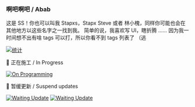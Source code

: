 ### 啊吧啊吧 / Abab
这是 SS！你也可以叫我 Stapxs，Stapx Steve 或者 林小槐，同样你可能也会在其他地方以这些名字之一找到我。
简单的说，我喜欢写 UI，瞎折腾 …… 因为我一时间想不出有啥 tags 可以打，所以你看不到 tags 列表了 （逃

[![统计](https://github-readme-stats.vercel.app/api?username=Stapxs&show_icons=true&locale=cn&count_private=true)](https://github.com/anuraghazra/github-readme-stats)

:construction: 正在施工 / In Progress

[![On Programming](https://github-readme-stats.vercel.app/api/pin/?username=stapxs&repo=fructose-blog)](https://github.com/Stapxs/Fructose-Blog)

:seedling: 暂缓更新 / Suspend updates

[![Waiting Update](https://github-readme-stats.vercel.app/api/pin/?username=stapxs&repo=stapxs-qq-lite)](https://github.com/Stapxs/Stapxs-QQ-Lite)
[![Waiting Update](https://github-readme-stats.vercel.app/api/pin/?username=stapxs&repo=twitter-fluent-theme)](https://github.com/Stapxs/Twitter-Fluent-Theme)

